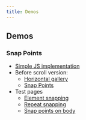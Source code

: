 ```yaml
---
title: Demos
---
```


## Demos

### Snap Points
* [Simple JS implementation](snap-points/regular/index.html)
* Before scroll version:
    *  [Horizontal gallery](snap-points/before-scroll/horizontal.html)
    *  [Snap Points](snap-points/before-scroll/index.html)
* Test pages
    * [Element snapping](snap-points/tests/element-snap-coordinates.html)
    * [Repeat snapping](snap-points/tests/repeat.html)
    * [Snap points on body](snap-points/tests/document.html)



